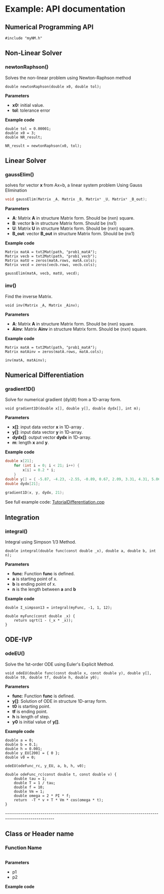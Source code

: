# Example: API documentation

## Numerical Programming API

`#include "myNM.h"`

## Non-Linear Solver

### newtonRaphson()

Solves the non-linear problem using Newton-Raphson method

```
double newtonRaphson(double x0, double tol);
```

**Parameters**

* **x0:** initial value.
* **tol**: tolerance error

**Example code**

```
double tol = 0.00001;
double x0 = 3;
double NR_result;
​
NR_result = newtonRaphson(x0, tol);
```

## Linear Solver

### gaussElim()

solves for vector **x** from Ax=b, a linear system problem Using Gauss Elimination

```cpp
void gaussElim(Matrix _A, Matrix _B, Matrix* _U, Matrix* _B_out);
```

**Parameters**

* **A**: Matrix **A** in structure Matrix form. Should be (nxn) square.
* **B**: vector **b** in structure Matrix form. Should be (nx1)
* **U**: Matrix **U** in structure Matrix form. Should be (nxn) square.
* **B\_out**: vector **B\_out** in structure Matrix form. Should be (nx1)

**Example code**

```
Matrix matA = txt2Mat(path, "prob1_matA");
Matrix vecb = txt2Mat(path, "prob1_vecb");
Matrix matU = zeros(matA.rows, matA.cols);
Matrix vecd = zeros(vecb.rows, vecb.cols);
​
gaussElim(matA, vecb, matU, vecd);
```

### inv()

Find the inverse Matrix.

```
void inv(Matrix _A, Matrix _Ainv);
```

**Parameters**

* **A**: Matrix **A** in structure Matrix form. Should be (nxn) square.
* **Ainv**: Matrix **Ainv** in structure Matrix form. Should be (nxn) square.

**Example code**

```
Matrix matA = txt2Mat(path, "prob1_matA");
Matrix matAinv = zeros(matA.rows, matA.cols);
​
inv(matA, matAinv);
```

###

## Numerical Differentiation

### gradient1D()

Solve for numerical gradient (dy/dt) from a 1D-array form.

```
void gradient1D(double x[], double y[], double dydx[], int m);
```

**Parameters**

* **x\[]**: input data vector **x** in 1D-array .
* **y\[]**: input data vector **y** in 1D-array.
* **dydx\[]**: output vector **dydx** in 1D-array.
* **m**: length **x** and **y**.

**Example code**

```cpp
double x[21];
    for (int i = 0; i < 21; i++) {
        x[i] = 0.2 * i;
    }
double y[] = { -5.87, -4.23, -2.55, -0.89, 0.67, 2.09, 3.31, 4.31, 5.06, 5.55, 5.78, 5.77, 5.52, 5.08, 4.46, 3.72, 2.88, 2.00, 1.10, 0.23, -0.59 };
double dydx[21];
​
gradient1D(x, y, dydx, 21);
```

See full example code: [TutorialDifferentiation.cpp](https://github.com/ykkimhgu/tutorial-NM/blob/main/tutorial/Tutorial-Differentiation.cpp)

## Integration

### integral()

Integral using Simpson 1/3 Method.

```
double integral(double func(const double _x), double a, double b, int n);
```

**Parameters**

* **func**: Function **func** is defined.
* **a** is starting point of x.
* **b** is ending point of x.
* **n** is the length between **a** and **b**

**Example code**

```
double I_simpson13 = integral(myFunc, -1, 1, 12);

double myFunc(const double _x) {
	return sqrt(1 - (_x * _x));
}
```

## ODE-IVP

### odeEU()

Solve the 1st-order ODE using Euler's Explicit Method.

```
void odeEU(double func(const double x, const double y), double y[], double t0, double tf, double h, double y0);
```

**Parameters**

* **func**: Function **func** is defined.
* **y\[]**: Solution of ODE in structure 1D-array form.
* **t0** is starting point.
* **tf** is ending point.
* **h** is length of step.
* **y0** is initial value of **y\[]**.

**Example code**

```
double a = 0;
double b = 0.1;
double h = 0.001;
double y_EU[200] = { 0 };
double v0 = 0;

odeEU(odeFunc_rc, y_EU, a, b, h, v0);

double odeFunc_rc(const double t, const double v) {
	double tau = 1;
	double T = 1 / tau;
	double f = 10;
	double Vm = 1;
	double omega = 2 * PI * f;
	return  -T * v + T * Vm * cos(omega * t);
}
```

\-------------------------------------------------------------------------------------------------------

## Class or Header name

### Function Name

```
```

**Parameters**

* p1
* p2

**Example code**

```
```
